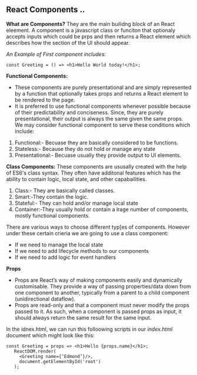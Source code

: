 ## React Components ..

**What are Components?**
They are the main builidng block of an React eleement. A component is a javascript class or funciton that optionaly accepts inputs which could be prps and then returns a React element which describes how the section of the UI should appear.

*An Example of First component includes:*

```
const Greeting = () => <h1>Hello World today!</h1>;
```

**Functional Components:**
- These components are purely presentational and are simply represented by a function that optionally takes props and returns a React element to be rendered to the page.
- It is preferred to use functional components whenever possible because of their predictability and conciseness. Since, they are purely presentational, their output is always the same given the same props.
We may consider functional component to serve these conditions which include:
1. Functional:- Becuase they are basically considered to be functions.
2. Stateless:- Because they do not hold or manage any state
3. Presentational:- Becuase usually they provide output to UI elements.

**Class Components:**
These components are ususally created with the help of ES6's class syntax.
They often have additonal features which has the ability to contain logic, local state, and other capabailities.

1. Class:- They are basically called classes.
2. Smart:-They contain the logic.
3. Stateful:- They can hold and/or manage local state
4. Container:-They usually hold or contain a lrage number of components, mostly functional components.


There are various ways to choose different typ[es of components. However under these certain crieria we are going to use a class component:
- If we need to manage the local state
- If we need to add lifecycle methods to our components
- If we need to add logic for event handlers

**Props**
- Props are React’s way of making components easily and dynamically customisable. They provide a way of passing properties/data down from one component to another, typically from a parent to a child component (unidirectional dataflow).
- Props are read-only and that a component must never modify the props passed to it. As such, when a component is passed props as input, it should always return the same result for the same input.

In the idnex.html, we can run this folloowing scripts in our *index.html* document which might look like this:
```
const Greeting = props => <h1>Hello {props.name}</h1>;
   ReactDOM.render(
     <Greeting name={‘Edmond’}/>,
     document.getElementById('root')
   );
   
```
